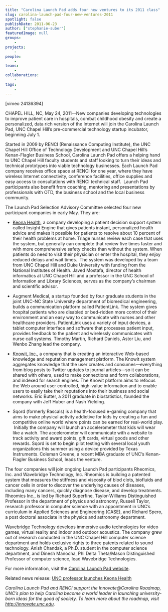 ```yaml
---
title: "Carolina Launch Pad adds four new ventures to its 2011 class"
slug: carolina-launch-pad-four-new-ventures-2011
spotlight: false
publishDate: 2011-06-23
author: ["stephanie-suber"]
featuredImage: null
groups:
    - 
projects:
    - 
people:
    - 
teams: 
    - 
collaborations:
    - 
tags:
    - 
---
```

<p>[vimeo 24136394]</p>

<p>CHAPEL HILL, NC, May 24, 2011—New companies developing technologies to improve patient care in hospitals, combat childhood obesity and create a personalized, data rich version of the Internet will join the Carolina Launch Pad, UNC Chapel Hill’s pre-commercial technology startup incubator, beginning July 1.<!--more--></p>

<p>Started in 2009 by RENCI (Renaissance Computing Institute), the UNC Chapel Hill Office of Technology Development and UNC Chapel Hill’s Kenan-Flagler Business School, Carolina Launch Pad offers a helping hand to UNC Chapel Hill faculty students and staff looking to turn their ideas and technical prototypes into viable technology businesses. Each Launch Pad company receives office space at RENCI for one year, where they have wireless Internet connectivity, conference facilities, office supplies and easy access to consultations with RENCI technical staff.  Launch Pad participants also benefit from coaching, mentoring and presentations by professionals with OTD, the business school and the local business community.</p>

<p>The Launch Pad Selection Advisory Committee selected four new participant companies in early May. They are:</p>

<ul>
	<li><a href="http://www.keonahealth.com/">Keona Health</a>, a company developing a patient decision support system called Insight Engine that gives patients instant, personalized health advice and makes it possible for patients to resolve about 10 percent of their health problems at home. Triage nurses review each case that uses the system, but generally can complete that review five times faster and with more comprehensive safety checks than without the system. When patients do need to visit their physician or enter the hospital, they enjoy reduced delays and wait times.  The system was developed by a team from UNC Chapel Hill and Duke University with funding from the National Institutes of Health. Javed Mostafa, director of health informatics at UNC Chapel Hill and a professor in the UNC School of Information and Library Sciences, serves as the company’s chairman and scientific advisor.</li>
</ul>
<ul>
	<li>Augment Medical, a startup founded by four graduate students in the joint UNC-NC State University department of biomedical engineering, builds a communication platform called PatientLink. The system gives hospital patients who are disabled or bed-ridden more control of their environment and an easy way to communicate with nurses and other healthcare providers. PatientLink uses a variety of input devices, a tablet computer interface and software that processes patient input, provides feedback to the patient and wirelessly communicates with nurse call systems. Timothy Martin, Richard Daniels, Astor Liu, and Wenbo Zhang lead the company. </li>
</ul>
<ul>
	<li><a href="http://knowitapp.com/">Knowit, Inc.,</a> a company that is creating an interactive Web-based knowledge and reputation management platform. The Knowit system aggregates knowledge that the user creates and consumes—everything from blog posts to Twitter updates to journal articles—so it can be shared with others, used to make connections and form collaborations, and indexed for search engines. The Knowit platform aims to refocus the Web around user controlled, high-value information and to enable users to easily take their reputations into their business and social networks. Eric Butter, a 2011 graduate in biostatistics, founded the company with Jeff Huber and Nash Yielding. </li>
</ul>
<ul>
	<li>Sqord (formerly Rascals) is a health-focused e-gaming company that aims to make physical activity addictive for kids by creating a fun and competitive online world where points can be earned for real-world play.  Initially the company will launch an accelerometer that kids will wear like a watch. The accelerometer will communicate with a website to track activity and award points, gift cards, virtual goods and other rewards. Sqord is set to begin pilot testing with several local youth organizations this summer using a device provided by Texas Instruments. Coleman Greene, a recent MBA graduate of UNC’s Kenan-Flagler Business School, leads the venture. </li>
</ul>

<p>The four companies will join ongoing Launch Pad participants Rheomics, Inc. and Wavebridge Technology, Inc. Rheomics is building a patented system that measures the stiffness and viscosity of blod clots, biofluids and cancer cells in order to discover the underlying causes of diseases, including many cancers, quickly diagnose disease, and develop treatments. Rheomics Inc., is led by Richard Superfine, Taylor-Williams Distinguished Professor in the department of physics and astronomy, Russell Taylor, research professor in computer science with an appointment in UNC’s curriculum in Applied Sciences and Engineering (CASE), and Richard Spero, a post doctoral associate in the physics and astronomy department.</p>

<p>Wavebridge Technology develops immersive audio technologies for video games, virtual reality and indoor and outdoor acoustics. The company grew out of research conducted in the UNC Chapel Hill computer science department and holds exclusive rights to three patents related to sound technology. Anish Chandak, a Ph.D. student in the computer science department, and Dinesh Manocha, Phi Delta Theta/Mason Distinguished Professor of computer science, lead Wavebridge Technologies.</p>

<p>For more information, visit the <a href="http://www.carolinalaunchpad.org/">Carolina Launch Pad website</a>.</p>

<p>Related news release: <a href="http://sils.unc.edu/news/2011/keona-health ">UNC professor launches Keona Health</a></p>

<p><em>Carolina Launch Pad and RENCI support the Innovate@Carolina Roadmap,  UNC’s plan to help Carolina become a world leader in launching  university-born ideas for the good of society. To learn more about the  roadmap, visit </em><em><a href="http://innovate.unc.edu/">http://innovate.unc.edu</a>.</em></p>
